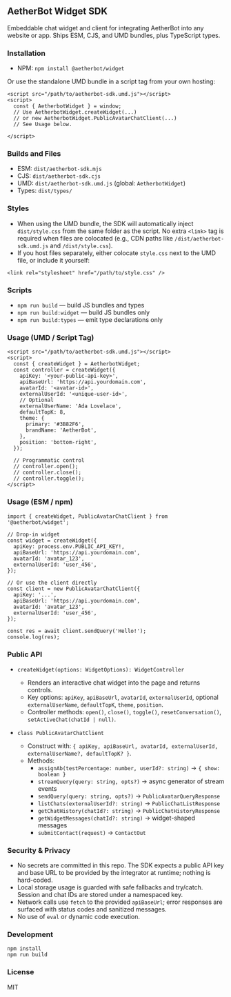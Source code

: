 ## AetherBot Widget SDK

Embeddable chat widget and client for integrating AetherBot into any website or app. Ships ESM, CJS, and UMD bundles, plus TypeScript types.

### Installation

- NPM: `npm install @aetherbot/widget`

Or use the standalone UMD bundle in a script tag from your own hosting:

```
<script src="/path/to/aetherbot-sdk.umd.js"></script>
<script>
  const { AetherbotWidget } = window;
  // Use AetherbotWidget.createWidget(...)
  // or new AetherbotWidget.PublicAvatarChatClient(...)
  // See Usage below.
  
</script>
```

### Builds and Files

- ESM: `dist/aetherbot-sdk.mjs`
- CJS: `dist/aetherbot-sdk.cjs`
- UMD: `dist/aetherbot-sdk.umd.js` (global: `AetherbotWidget`)
- Types: `dist/types/`

### Styles

- When using the UMD bundle, the SDK will automatically inject `dist/style.css` from the same folder as the script. No extra `<link>` tag is required when files are colocated (e.g., CDN paths like `/dist/aetherbot-sdk.umd.js` and `/dist/style.css`).
- If you host files separately, either colocate `style.css` next to the UMD file, or include it yourself:

```
<link rel="stylesheet" href="/path/to/style.css" />
```

### Scripts

- `npm run build` — build JS bundles and types
- `npm run build:widget` — build JS bundles only
- `npm run build:types` — emit type declarations only

### Usage (UMD / Script Tag)

```
<script src="/path/to/aetherbot-sdk.umd.js"></script>
<script>
  const { createWidget } = AetherbotWidget;
  const controller = createWidget({
    apiKey: '<your-public-api-key>',
    apiBaseUrl: 'https://api.yourdomain.com',
    avatarId: '<avatar-id>',
    externalUserId: '<unique-user-id>',
    // Optional
    externalUserName: 'Ada Lovelace',
    defaultTopK: 8,
    theme: {
      primary: '#3B82F6',
      brandName: 'AetherBot',
    },
    position: 'bottom-right',
  });

  // Programmatic control
  // controller.open();
  // controller.close();
  // controller.toggle();
</script>
```

### Usage (ESM / npm)

```
import { createWidget, PublicAvatarChatClient } from '@aetherbot/widget';

// Drop-in widget
const widget = createWidget({
  apiKey: process.env.PUBLIC_API_KEY!,
  apiBaseUrl: 'https://api.yourdomain.com',
  avatarId: 'avatar_123',
  externalUserId: 'user_456',
});

// Or use the client directly
const client = new PublicAvatarChatClient({
  apiKey: '...',
  apiBaseUrl: 'https://api.yourdomain.com',
  avatarId: 'avatar_123',
  externalUserId: 'user_456',
});

const res = await client.sendQuery('Hello!');
console.log(res);
```

### Public API

- `createWidget(options: WidgetOptions): WidgetController`
  - Renders an interactive chat widget into the page and returns controls.
  - Key options: `apiKey`, `apiBaseUrl`, `avatarId`, `externalUserId`, optional `externalUserName`, `defaultTopK`, `theme`, `position`.
  - Controller methods: `open()`, `close()`, `toggle()`, `resetConversation()`, `setActiveChat(chatId | null)`.

- `class PublicAvatarChatClient`
  - Construct with: `{ apiKey, apiBaseUrl, avatarId, externalUserId, externalUserName?, defaultTopK? }`.
  - Methods:
    - `assignAb(testPercentage: number, userId?: string)` → `{ show: boolean }`
    - `streamQuery(query: string, opts?)` → async generator of stream events
    - `sendQuery(query: string, opts?)` → `PublicAvatarQueryResponse`
    - `listChats(externalUserId?: string)` → `PublicChatListResponse`
    - `getChatHistory(chatId?: string)` → `PublicChatHistoryResponse`
    - `getWidgetMessages(chatId?: string)` → widget-shaped messages
    - `submitContact(request)` → `ContactOut`

### Security & Privacy

- No secrets are committed in this repo. The SDK expects a public API key and base URL to be provided by the integrator at runtime; nothing is hard-coded.
- Local storage usage is guarded with safe fallbacks and try/catch. Session and chat IDs are stored under a namespaced key.
- Network calls use `fetch` to the provided `apiBaseUrl`; error responses are surfaced with status codes and sanitized messages.
- No use of `eval` or dynamic code execution.

### Development

```
npm install
npm run build
```

### License

MIT
